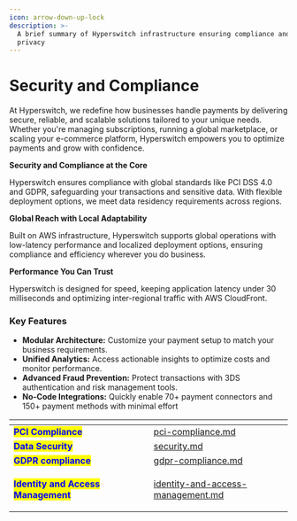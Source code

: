 ```yaml
---
icon: arrow-down-up-lock
description: >-
  A brief summary of Hyperswitch infrastructure ensuring compliance and data
  privacy
---
```


# Security and Compliance

At Hyperswitch, we redefine how businesses handle payments by delivering secure, reliable, and scalable solutions tailored to your unique needs. Whether you're managing subscriptions, running a global marketplace, or scaling your e-commerce platform, Hyperswitch empowers you to optimize payments and grow with confidence.

**Security and Compliance at the Core**

Hyperswitch ensures compliance with global standards like PCI DSS 4.0 and GDPR, safeguarding your transactions and sensitive data. With flexible deployment options, we meet data residency requirements across regions.

**Global Reach with Local Adaptability**

Built on AWS infrastructure, Hyperswitch supports global operations with low-latency performance and localized deployment options, ensuring compliance and efficiency wherever you do business.

**Performance You Can Trust**

Hyperswitch is designed for speed, keeping application latency under 30 milliseconds and optimizing inter-regional traffic with AWS CloudFront.

### Key Features

* **Modular Architecture:** Customize your payment setup to match your business requirements.
* **Unified Analytics:** Access actionable insights to optimize costs and monitor performance.
* **Advanced Fraud Prevention:** Protect transactions with 3DS authentication and risk management tools.
* **No-Code Integrations:** Quickly enable 70+ payment connectors and 150+ payment methods with minimal effort

<table data-view="cards"><thead><tr><th></th><th data-hidden></th><th data-hidden></th><th data-hidden data-card-target data-type="content-ref"></th></tr></thead><tbody><tr><td><mark style="color:blue;"><strong>PCI Compliance</strong></mark></td><td></td><td></td><td><a href="pci-compliance.md">pci-compliance.md</a></td></tr><tr><td><mark style="color:blue;"><strong>Data Security</strong></mark></td><td></td><td></td><td><a href="security.md">security.md</a></td></tr><tr><td><mark style="color:blue;"><strong>GDPR compliance</strong></mark></td><td></td><td></td><td><a href="gdpr-compliance.md">gdpr-compliance.md</a></td></tr><tr><td><p><mark style="color:blue;"><strong>Identity and Access Management</strong></mark></p><p></p></td><td></td><td></td><td><a href="identity-and-access-management.md">identity-and-access-management.md</a></td></tr></tbody></table>

&#x20; &#x20;

